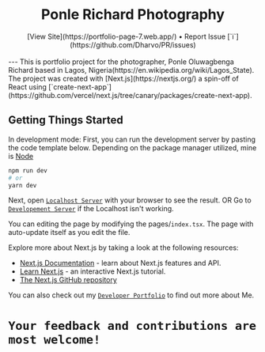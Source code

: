 <div align="center">
    <h1>Ponle Richard Photography</h1>
[View Site](https://portfolio-page-7.web.app/) • Report Issue [`i`](https://github.com/Dharvo/PR/issues)
</div>
<br />
---
This is portfolio project for the photographer, Ponle Oluwagbenga Richard based in Lagos, Nigeria(https://en.wikipedia.org/wiki/Lagos_State). The project was created with [Next.js](https://nextjs.org/) a spin-off of React using [`create-next-app`](https://github.com/vercel/next.js/tree/canary/packages/create-next-app).

## Getting Things Started
In development mode:
First, you can run the development server by pasting the code template below. Depending on the package manager utilized, mine is [Node](https://nodejs.org/)
```bash
npm run dev
# or
yarn dev
```
Next, open [`Localhost Server`](https://localhost:3000/) with your browser to see the result. 
OR 
Go to [`Developement Server`](https://127.0.0.1:3000/) if the Localhost isn't working.

You can editing the page by modifying the pages/`index.tsx`. The page with auto-update itself as you edit the file.

Explore more about Next.js by taking a look at the following resources:
- [Next.js Documentation](https://nextjs.org/docs) - learn about Next.js features and API.
- [Learn Next.js](https://nextjs.org/learn) - an interactive Next.js tutorial.
- [The Next.js GitHub repository](https://github.com/vercel/next.js/) 

You can also check out my [`Developer Portfolio`](https://portfolio-page-7.web.app/about) to find out more about Me.
# `Your feedback and contributions are most welcome!`
